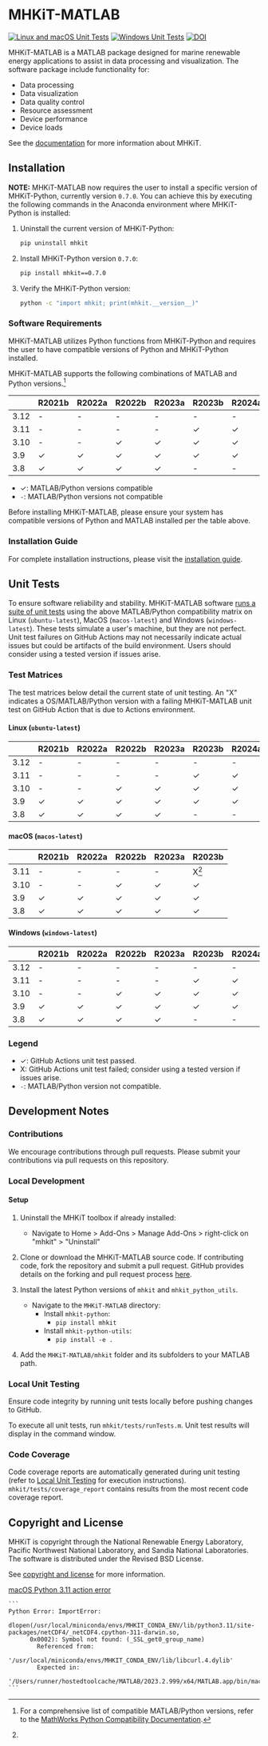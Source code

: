 # MHKiT-MATLAB

[![Linux and macOS Unit Tests](https://github.com/MHKiT-Software/MHKiT-MATLAB/actions/workflows/unix_unit_tests.yml/badge.svg)](https://github.com/MHKiT-Software/MHKiT-MATLAB/actions/workflows/unix_unit_tests.yml) [![Windows Unit Tests](https://github.com/MHKiT-Software/MHKiT-MATLAB/actions/workflows/windows_unit_tests.yml/badge.svg)](https://github.com/MHKiT-Software/MHKiT-MATLAB/actions/workflows/windows_unit_tests.yml) [![DOI](https://zenodo.org/badge/DOI/10.5281/zenodo.3928405.svg)](https://doi.org/10.5281/zenodo.3928405)

MHKiT-MATLAB is a MATLAB package designed for marine renewable energy applications to assist in
data processing and visualization. The software package include functionality for:

- Data processing
- Data visualization
- Data quality control
- Resource assessment
- Device performance
- Device loads

See the [documentation](https://mhkit-software.github.io/MHKiT/) for more information about MHKiT.

## Installation

**NOTE:** MHKiT-MATLAB now requires the user to install a specific version of MHKiT-Python,
currently version `0.7.0`. You can achieve this by executing the following commands in the Anaconda
environment where MHKiT-Python is installed:

1. Uninstall the current version of MHKiT-Python:
    ```bash
    pip uninstall mhkit
    ```

2. Install MHKiT-Python version `0.7.0`:
    ```bash
    pip install mhkit==0.7.0
    ```

3. Verify the MHKiT-Python version:
    ```bash
    python -c "import mhkit; print(mhkit.__version__)"
    ```


### Software Requirements

MHKiT-MATLAB utilizes Python functions from MHKiT-Python and requires the user to have
compatible versions of Python and MHKiT-Python installed.

MHKiT-MATLAB supports the following combinations of MATLAB and Python versions.[^1]

|      | R2021b | R2022a | R2022b | R2023a | R2023b | R2024a |
| ---- | ------ | ------ | ------ | ------ | ------ | ------ |
| 3.12 | -      | -      | -      | -      | -      | -      |
| 3.11 | -      | -      | -      | -      | ✓      | ✓      |
| 3.10 | -      | -      | ✓      | ✓      | ✓      | ✓      |
| 3.9  | ✓      | ✓      | ✓      | ✓      | ✓      | ✓      |
| 3.8  | ✓      | ✓      | ✓      | ✓      | -      | -      |

- ✓: MATLAB/Python versions compatible
- `-`: MATLAB/Python versions not compatible

Before installing MHKiT-MATLAB, please ensure your system has compatible versions of Python and MATLAB installed per the table above.

### Installation Guide

For complete installation instructions, please visit the [installation guide](https://mhkit-software.github.io/MHKiT/installation.html).

## Unit Tests

To ensure software reliability and stability. MHKiT-MATLAB software [runs a suite of unit tests](https://github.com/MHKiT-Software/MHKiT-MATLAB/actions) using the above MATLAB/Python compatibility matrix on Linux (`ubuntu-latest`), MacOS (`macos-latest`) and Windows (`windows-latest`). These tests simulate a user's machine, but they are not perfect. Unit test failures on GitHub Actions may not necessarily indicate actual issues but could be artifacts of the build environment. Users should consider using a tested version if issues arise.

### Test Matrices

The test matrices below detail the current state of unit testing. An "X" indicates a OS/MATLAB/Python version with a failing MHKiT-MATLAB unit test on GitHub Action that is due to Actions environment.

#### Linux (`ubuntu-latest`)

|      | R2021b | R2022a | R2022b | R2023a | R2023b | R2024a |
| ---- | ------ | ------ | ------ | ------ | ------ | ------ |
| 3.12 | -      | -      | -      | -      | -      | -      |
| 3.11 | -      | -      | -      | -      | ✓      | ✓      |
| 3.10 | -      | -      | ✓      | ✓      | ✓      | ✓      |
| 3.9  | ✓      | ✓      | ✓      | ✓      | ✓      | ✓      |
| 3.8  | ✓      | ✓      | ✓      | ✓      | -      | -      |

#### macOS (`macos-latest`)

|      | R2021b | R2022a | R2022b | R2023a | R2023b                     |
| ---- | ------ | ------ | ------ | ------ | -------------------------- |
| 3.11 | -      | -      | -      | -      | X[^macos-311-action-error] |
| 3.10 | -      | -      | ✓      | ✓      | ✓                          |
| 3.9  | ✓      | ✓      | ✓      | ✓      | ✓                          |
| 3.8  | ✓      | ✓      | ✓      | ✓      | ✓                          |

#### Windows (`windows-latest`)

|      | R2021b | R2022a | R2022b | R2023a | R2023b | R2024a |
| ---- | ------ | ------ | ------ | ------ | ------ | ------ |
| 3.12 | -      | -      | -      | -      | -      | -      |
| 3.11 | -      | -      | -      | -      | ✓      | ✓      |
| 3.10 | -      | -      | ✓      | ✓      | ✓      | ✓      |
| 3.9  | ✓      | ✓      | ✓      | ✓      | ✓      | ✓      |
| 3.8  | ✓      | ✓      | ✓      | ✓      | -      | -      |

### Legend

- ✓: GitHub Actions unit test passed.
- X: GitHub Actions unit test failed; consider using a tested version if issues arise.
- `-`: MATLAB/Python version not compatible.

## Development Notes

### Contributions

We encourage contributions through pull requests. Please submit your contributions via pull requests on this repository.

### Local Development

#### Setup

1. Uninstall the MHKiT toolbox if already installed:

   - Navigate to Home > Add-Ons > Manage Add-Ons > right-click on "mhkit" > "Uninstall"

2. Clone or download the MHKiT-MATLAB source code. If contributing code, fork the repository and submit a pull request. GitHub provides details on the forking and pull request process [here](https://docs.github.com/en/pull-requests/collaborating-with-pull-requests).

3. Install the latest Python versions of `mhkit` and `mhkit_python_utils`.

   - Navigate to the `MHKiT-MATLAB` directory:
     - Install `mhkit-python`:
       - `pip install mhkit`
     - Install `mhkit-python-utils`:
       - `pip install -e .`

4. Add the `MHKiT-MATLAB/mhkit` folder and its subfolders to your MATLAB path.

### Local Unit Testing

Ensure code integrity by running unit tests locally before pushing changes to GitHub.

To execute all unit tests, run `mhkit/tests/runTests.m`. Unit test results will display in the command window.

### Code Coverage

Code coverage reports are automatically generated during unit testing (refer to [Local Unit Testing](#local-unit-testing) for execution instructions). `mhkit/tests/coverage_report` contains results from the most recent code coverage report.

## Copyright and License

MHKiT is copyright through the National Renewable Energy Laboratory,
Pacific Northwest National Laboratory, and Sandia National Laboratories.
The software is distributed under the Revised BSD License.

See [copyright and license](https://mhkit-software.github.io/MHKiT/license.html) for more information.

[^1]:
    For a comprehensive list of compatible MATLAB/Python versions, refer to the [MathWorks Python
    Compatibility Documentation](https://www.mathworks.com/support/requirements/python-compatibility.html).

[^macos-311-action-error]:

[macOS Python 3.11 action error](https://github.com/MHKiT-Software/MHKiT-MATLAB/actions/runs/7143629923/job/19455784365#step:20:3373)

    ```
    Python Error: ImportError:
          dlopen(/usr/local/miniconda/envs/MHKIT_CONDA_ENV/lib/python3.11/site-packages/netCDF4/_netCDF4.cpython-311-darwin.so,
          0x0002): Symbol not found: (_SSL_get0_group_name)
            Referenced from:
            '/usr/local/miniconda/envs/MHKIT_CONDA_ENV/lib/libcurl.4.dylib'
            Expected in:
            '/Users/runner/hostedtoolcache/MATLAB/2023.2.999/x64/MATLAB.app/bin/maci64/libssl.3.dylib'
    ```
